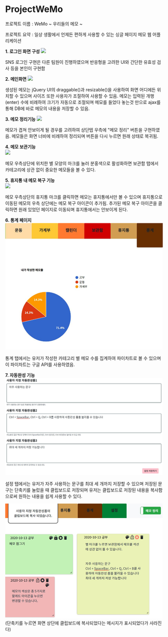 # ProjectWeMo

프로젝트 이름 : WeMo ~ 우리들의 메모 ~

프로젝트 요약 : 일상 생활에서 언제든 편하게 사용할 수 있는 싱글 페이지 메모 웹 어플리케이션

<b>1. 로그인 화면 구성</b>
<image src = "https://github.com/harrykim14/ProjectWeMo/blob/master/WeMo%20Screenshot/01.%20%EB%A1%9C%EA%B7%B8%EC%9D%B8%ED%99%94%EB%A9%B4.JPG">
  
SNS 로그인 구현은 다른 팀원이 진행하였으며 반응형을 고려한 UI와 간단한 유효성 검사 등을 본인이 구현함

<b>2. 메인화면</b>
<image src = "https://github.com/harrykim14/ProjectWeMo/blob/master/WeMo%20Screenshot/02.%20%EB%A9%94%EC%9D%B8%ED%99%94%EB%A9%B4.JPG">
  
생성된 메모는 jQuery UI의 draggable()과 resizable()을 사용하여 화면 어디에든 위치할 수 있으며 사이즈 또한 사용자가 조절하여 사용할 수 있음.
메모는 입력된 개행(enter) 수에 비례하여 크기가 자동으로 조절되며 메모를 들었다 놓는것 만으로 ajax를 통해 DB에 바로 메모의 내용을 저장할 수 있음.

<b>3. 메모 정리기능</b>
<image src="https://github.com/harrykim14/ProjectWeMo/blob/master/WeMo%20Screenshot/03.%20%EB%A9%94%EB%AA%A8%EC%A0%95%EB%A6%AC%EA%B8%B0%EB%8A%A5.JPG">

메모가 겹쳐 안보이게 될 경우를 고려하여 상단탭 우측에 "메모 정리" 버튼을 구현하였음. 메모들은 화면 너비에 비례하여 정리되며 버튼을 다시 누르면 원래 상태로 복귀됨.

<b>4. 메모 보관기능</b><br>
<image src="https://github.com/harrykim14/ProjectWeMo/blob/master/WeMo%20Screenshot/04.%20%EB%B3%B4%EA%B4%80%ED%95%A8.JPG" width ="300px">
  
메모 우측상단에 위치한 별 모양의 마크를 눌러 분홍색으로 활성화하면 보관함 탭에서 카테고리에 상관 없이 중요한 메모들을 볼 수 있다.

<b>5. 휴지통 내 메모 복구 기능</b><br>
<image src= "https://github.com/harrykim14/ProjectWeMo/blob/master/WeMo%20Screenshot/05.%20%ED%9C%B4%EC%A7%80%ED%86%B5%EC%97%90%EC%84%9C%20%EB%A9%94%EB%AA%A8%20%EB%B3%B5%EA%B5%AC%ED%95%98%EA%B8%B0.jpg">
  
메모 우측상단의 휴지통 마크를 클릭하면 메모는 휴지통에서만 볼 수 있으며 휴지통으로 이동된 메모의 우측 상단에는 메모 복구 아이콘이 추가됨. 추가된 메모 복구 아이콘을 클릭하면 원래 있었던 페이지로 이동되며 휴지통에서는 안보이게 된다.

<b>6. 통계 페이지</b><br>
<img src ="https://github.com/harrykim14/ProjectWeMo/blob/master/WeMo%20Screenshot/06.%20%ED%86%B5%EA%B3%84%ED%99%94%EB%A9%B4.JPG">

통계 탭에서는 유저가 작성한 카테고리 별 메모 수를 집계하여 파이차트로 볼 수 있으며 이 파이차트는 구글 API를 사용하였음.

<b>7. 자동완성 기능</b><br>
<img src = "https://github.com/harrykim14/ProjectWeMo/blob/master/WeMo%20Screenshot/07.%20%EC%84%A4%EC%A0%95%EC%97%90%EC%84%9C%20%EC%9E%90%EB%8F%99%EC%99%84%EC%84%B1%20%ED%8F%BC%20%EC%A0%80%EC%9E%A5%ED%95%98%EA%B8%B0.JPG">

설정 탭에서는 유저가 자주 사용하는 문구를 최대 세 개까지 저장할 수 있으며 저장된 문구는 단축키를 눌렀을 때 클립보드로 저장되며 유저는 클립보드로 저장된 내용을 복사함으로써 원하는 내용을 쉽게 사용할 수 있다. <br>

<img src ="https://github.com/harrykim14/ProjectWeMo/blob/master/WeMo%20Screenshot/07-1.%20%EC%9E%90%EB%8F%99%EC%99%84%EC%84%B1%20%ED%8F%BC%20%ED%81%B4%EB%A6%BD%EB%B3%B4%EB%93%9C%EB%A1%9C%20%EB%B3%B5%EC%82%AC%ED%95%98%EA%B3%A0%20%EB%B6%99%EC%97%AC%EB%84%A3%EA%B8%B0.jpg"><br>
(단축키를 누르면 화면 상단에 클립보드에 복사되었다는 메시지가 표시되었다가 사라진다)

